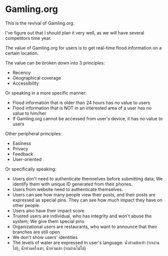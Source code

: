 Gamling.org
=============================

This is the revival of Gamling.org.

I've figure out that I should plan it very well, as we will have several competitors time year.

The value of Gamling.org for users is to get real-time flood information on a certain location.

The value can be broken down into 3 principles:

* Recency
* Geographical coverage
* Accessibility

Or speaking in a more specific manner:

* Flood information that is older than 24 hours has no value to users
* Flood information that is NOT in an interested area of a user has no value to him/her
* If Gamling.org cannot be accessed from user's device, it has no value to users

Other peripheral principles:

* Easiness
* Privacy
* Feedback
* User-oriented

Or specifically speaking:

* Users don't need to authenticate themselves before submitting data; We identify them with unique ID generated from their phones.
* Users from website need to authenticate themselves.
* Users can see how many people view their posts, and their posts are expressed as special pins. They can see how much impact they have on other people.
* Users also have their impact score
* Trusted users are individual, who has integrity and won't abuse the system; We give them special pins
* Organizational users are restaurants, who want to announce that their branches are still open
* We don't show users' identities
* The levels of water are expressed in user's language: น้ำท่วมข้อเท้า (รถผ่านได้), น้ำท่วมครึ่งเข่า, น้ำท่วมเข่า (รถผ่านไม่ได้)



